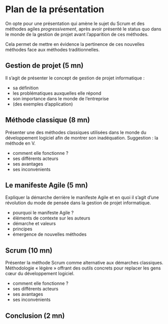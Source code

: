 # Plan de la présentation

On opte pour une présentation qui amène le sujet du Scrum et des méthodes agiles _progressivement_, après avoir présenté le status quo dans le monde de la gestion de projet avant l’apparition de ces méthodes.

Cela permet de mettre en évidence la pertinence de ces nouvelles méthodes face aux méthodes traditionnelles.

## Gestion de projet (5 mn)

Il s’agit de présenter le concept de gestion de projet informatique :

* sa définition
* les problématiques auxquelles elle répond
* son importance dans le monde de l’entreprise
* (des exemples d’application)

## Méthode classique (8 mn)

Présenter une des méthodes classiques utilisées dans le monde du développement logiciel afin de montrer son inadéquation. Suggestion : la méthode en V.

* comment elle fonctionne ?
* ses différents acteurs
* ses avantages
* ses inconvénients

## Le manifeste Agile (5 mn)

Expliquer la démarche derrière le manifeste Agile et en quoi il s’agit d’une révolution du mode de pensée dans la gestion de projet informatique.

* pourquoi le manifeste Agile ?
* éléments de contexte sur les auteurs
* démarche et valeurs
* principes
* émergence de nouvelles méthodes

## Scrum (10 mn)

Présenter la méthode Scrum comme alternative aux démarches classiques. Méthodologie « légère » offrant des outils concrets pour replacer les gens cœur du développement logiciel.

* comment elle fonctionne ?
* ses différents acteurs
* ses avantages
* ses inconvénients

## Conclusion (2 mn)
